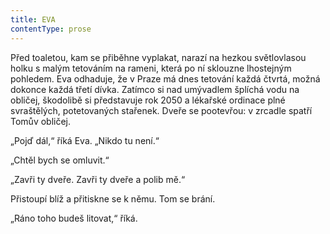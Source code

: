 ```yaml
---
title: EVA
contentType: prose
---
```


  

Před toaletou, kam se přiběhne vyplakat, narazí na hezkou světlovlasou holku s malým tetováním na rameni, která po ní sklouzne lhostejným pohledem. Eva odhaduje, že v Praze má dnes tetování každá čtvrtá, možná dokonce každá třetí dívka. Zatímco si nad umývadlem šplíchá vodu na obličej, škodolibě si představuje rok 2050 a lékařské ordinace plné svraštělých, potetovaných stařenek. Dveře se pootevřou: v zrcadle spatří Tomův obličej.

„Pojď dál,“ říká Eva. „Nikdo tu není.“

„Chtěl bych se omluvit.“

„Zavři ty dveře. Zavři ty dveře a polib mě.“

Přistoupí blíž a přitiskne se k němu. Tom se brání.

„Ráno toho budeš litovat,“ říká.
